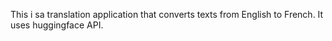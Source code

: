 This i sa translation application that converts texts from English to French.
It uses huggingface API.
